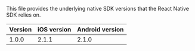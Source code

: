 This file provides the underlying native SDK versions that the React Native SDK relies on. 

| Version | iOS version | Android version |
|---------|-------------|-----------------|
| 1.0.0   | 2.1.1       | 2.1.0           |
